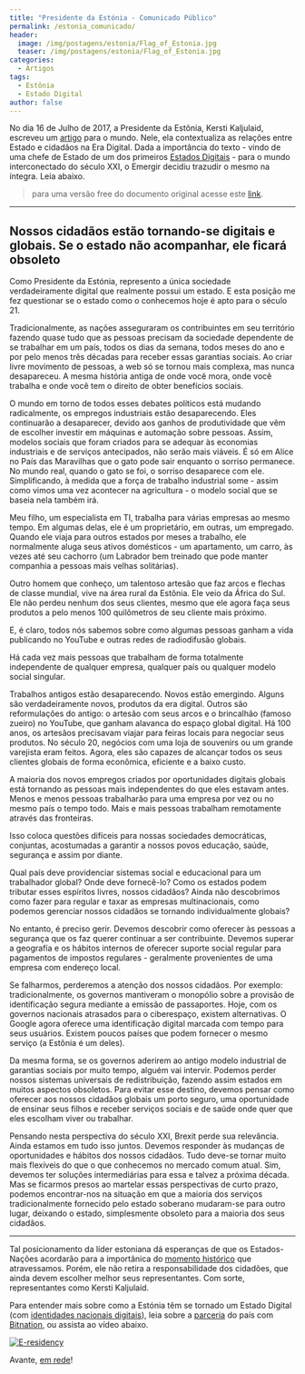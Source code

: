 ```yaml
---
title: "Presidente da Estónia - Comunicado Público"
permalink: /estonia_comunicado/
header:
  image: /img/postagens/estonia/Flag_of_Estonia.jpg
  teaser: /img/postagens/estonia/Flag_of_Estonia.jpg
categories:
  - Artigos
tags:
  - Estônia
  - Estado Digital
author: false
---
```


No dia 16 de Julho de 2017, a Presidente da Estônia, Kersti Kaljulaid, escreveu um [artigo](https://www.telegraph.co.uk/news/2017/07/16/citizens-going-digital-global-state-doesnt-keep-will-become/amp/) para o mundo. Nele, ela contextualiza as relações entre Estado e cidadãos na Era Digital. Dada a importância do texto - vindo de uma chefe de Estado de um dos primeiros [Estados Digitais](https://e-estonia.com/) - para o mundo interconectado do século XXI, o Emergir decidiu trazudir o mesmo na íntegra. Leia abaixo.

> para uma versão free do documento original acesse este [link](https://www.president.ee/en/media/interviews/13471-our-citizens-are-going-digital-and-global-if-the-state-doesnt-keep-up-it-will-become-obsolete-the-telegraph/index.pdf).

___

## Nossos cidadãos estão tornando-se digitais e globais. Se o estado não acompanhar, ele ficará obsoleto

Como Presidente da Estónia, represento a única sociedade verdadeiramente digital que realmente possui um estado. E esta posição me fez questionar se o estado como o conhecemos hoje é apto para o século 21.

Tradicionalmente, as nações asseguraram os contribuintes em seu território fazendo quase tudo que as pessoas precisam da sociedade dependente de se trabalhar em um país, todos os dias da semana, todos meses do ano e por pelo menos três décadas para receber essas  garantias sociais. Ao criar livre movimento de pessoas, a web só se tornou mais complexa, mas nunca desapareceu. A mesma história antiga de onde você mora, onde você trabalha e onde você tem o direito de obter benefícios sociais.

O mundo em torno de todos esses debates políticos está mudando radicalmente, os empregos industriais estão desaparecendo. Eles continuarão a desaparecer, devido aos ganhos de produtividade que vêm de escolher investir em máquinas e automação sobre pessoas. Assim, modelos sociais que foram criados para se adequar às economias industriais e de serviços antecipados, não serão mais viáveis. É só em Alice no País das Maravilhas que o gato pode sair enquanto o sorriso permanece. No mundo real, quando o gato se foi, o sorriso desaparece com ele. Simplificando, à medida que a força de trabalho industrial some - assim como vimos uma vez acontecer na agricultura - o modelo social que se baseia nela também irá.

Meu filho, um especialista em TI, trabalha para várias empresas ao mesmo tempo. Em algumas delas, ele é um proprietário, em outras, um empregado. Quando ele viaja para outros estados por meses a trabalho, ele normalmente aluga seus ativos domésticos - um apartamento, um carro, às vezes até seu cachorro (um Labrador bem treinado que pode manter companhia a pessoas mais velhas solitárias).

Outro homem que conheço, um talentoso artesão que faz arcos e flechas de classe mundial, vive na área rural da Estônia. Ele veio da África do Sul. Ele não perdeu nenhum dos seus clientes, mesmo que ele agora faça seus produtos a pelo menos 100 quilômetros de seu cliente mais próximo.

E, é claro, todos nós sabemos sobre como algumas pessoas ganham a vida publicando no YouTube e outras redes de radiodifusão globais.

Há cada vez mais pessoas que trabalham de forma totalmente independente de qualquer empresa, qualquer país ou qualquer modelo social singular.

Trabalhos antigos estão desaparecendo. Novos estão emergindo. Alguns são verdadeiramente novos, produtos da era digital. Outros são reformulações do antigo: o artesão com seus arcos e o brincalhão (famoso zueiro)  no YouTube, que ganham alavanca do espaço global digital. Há 100 anos, os artesãos precisavam viajar para feiras locais para negociar seus produtos. No século 20, negócios com uma loja de souvenirs ou um grande varejista eram feitos. Agora, eles são capazes de alcançar todos os seus clientes globais de forma econômica, eficiente e a baixo custo.

A maioria dos novos empregos criados por oportunidades digitais globais está tornando as pessoas mais independentes do que eles estavam antes. Menos e menos pessoas trabalharão para uma empresa por vez ou no mesmo país o tempo todo. Mais e mais pessoas trabalham remotamente através das fronteiras.

Isso coloca questões difíceis para nossas sociedades democráticas, conjuntas, acostumadas a
garantir a nossos povos educação, saúde, segurança e assim por diante.

Qual país deve providenciar sistemas social e educacional para um trabalhador global? Onde deve fornecê-lo? Como os estados podem tributar esses espíritos livres, nossos cidadãos? Ainda não descobrimos como fazer para regular e taxar as empresas multinacionais, como podemos gerenciar nossos cidadãos se tornando individualmente globais?

No entanto, é preciso gerir. Devemos descobrir como oferecer às pessoas a segurança que os faz querer continuar a ser contribuinte. Devemos superar a geografía e os hábitos internos de oferecer suporte social regular para pagamentos de impostos regulares - geralmente provenientes de uma empresa com endereço local.

Se falharmos, perderemos a atenção dos nossos cidadãos. Por exemplo: tradicionalmente, os governos mantiveram o monopólio sobre a provisão de identificação segura mediante a emissão de passaportes. Hoje, com os governos nacionais atrasados para o ciberespaço, existem alternativas. O Google agora oferece uma identificação digital marcada com tempo para seus usuários. Existem poucos países que podem fornecer o mesmo serviço (a Estônia é um deles).

Da mesma forma, se os governos aderirem ao antigo modelo industrial de garantias sociais por muito tempo, alguém vai intervir. Podemos perder nossos sistemas universais de redistribuição, fazendo assim estados em muitos aspectos obsoletos. Para evitar esse destino, devemos pensar como oferecer aos nossos cidadãos globais um porto seguro, uma oportunidade de ensinar seus filhos e receber serviços sociais e de saúde onde quer que eles escolham viver ou trabalhar.

Pensando nesta perspectiva do século XXI, Brexit perde sua relevância. Ainda estamos em tudo isso juntos. Devemos responder às mudanças de oportunidades e hábitos dos nossos cidadãos. Tudo deve-se tornar muito mais flexíveis do que o que conhecemos no mercado comum atual. Sim, devemos ter soluções intermediárias para essa e talvez a próxima década. Mas se ficarmos presos ao martelar essas perspectivas de curto prazo, podemos encontrar-nos na situação em que a maioria dos serviços tradicionalmente fornecido pelo estado soberano mudaram-se para outro lugar, deixando o estado, simplesmente obsoleto para a maioria dos seus cidadãos.

___

Tal posicionamento da líder estoniana dá esperanças de que os Estados-Nações acordarão para a importânica do [momento histórico](https://emergir.co/2017-10-16-Por-que-Emergir/) que atravessamos. Porém, ele não retira a responsabilidade dos cidadões, que ainda devem escolher melhor seus representantes. Com sorte, representantes como Kersti Kaljulaid.

Para entender mais sobre como a Estónia têm se tornado um Estado Digital (com [identidades nacionais digitais](https://e-resident.gov.ee/)), leia sobre a [parceria](https://bitnation.co/blog/pressrelease-estonia-bitnation-public-notary-partnership/) do país com [Bitnation](https://bitnation.co/), ou assista ao vídeo abaixo.

[![E-residency](https://img.youtube.com/vi/vzknLXQfnSM/0.jpg)](https://www.youtube.com/watch?v=vzknLXQfnSM "E-residency")

Avante, [em rede](https://www.ted.com/talks/manuel_lima_a_visual_history_of_human_knowledge/transcript#t-746640)!
